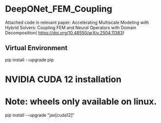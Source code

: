 # DeepONet_FEM_Coupling
Attached code in relevant paper: Accelerating Multiscale Modeling with Hybrid Solvers: Coupling FEM and Neural Operators with Domain Decomposition(
https://doi.org/10.48550/arXiv.2504.11383)

## Virtual Environment 
pip install --upgrade pip

# NVIDIA CUDA 12 installation
# Note: wheels only available on linux.
pip install --upgrade "jax[cuda12]"
